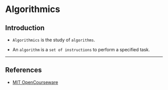 # Algorithmics

## Introduction

* `Algorithmics` is the study of `algorithms`.

* An `algorithm` is a `set of instructions` to perform a specified task.

---

## References

* [MIT OpenCourseware](https://ocw.mit.edu/courses/electrical-engineering-and-computer-science/6-006-introduction-to-algorithms-fall-2011/lecture-videos/)